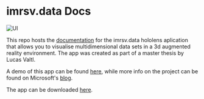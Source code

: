 #  imrsv.data Docs


![UI](https://github.com/lucasvaltl/imrsv.data-documentation/raw/master/TapToPlaceScreenshot.jpg?raw=true "UI")

This repo hosts the [documentation](https://github.com/lucasvaltl/imrsv.data-documentation/blob/master/Content.md) for the imrsv.data hololens aplication that allows you to visualise multidimensional data sets in a 3d augmented reality environment. The app was created as part of a master thesis by Lucas Valtl. 

A demo of this app can be found [here](https://www.youtube.com/watch?v=J8ZmhQ7Zmz8), while more info on the project can be found on Microsoft's [blog](https://techcommunity.microsoft.com/t5/educator-developer-blog/exploring-data-visualisation-in-mixed-reality-using-the/ba-p/379448). 

The app can be downloaded [here](https://www.microsoft.com/en-us/p/imrsvdata/9msxxfl8hj21).

